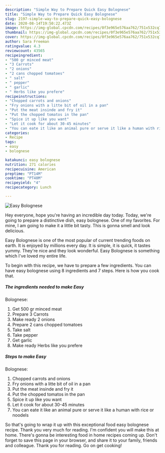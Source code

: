 ```yaml
---
description: "Simple Way to Prepare Quick Easy Bolognese"
title: "Simple Way to Prepare Quick Easy Bolognese"
slug: 2197-simple-way-to-prepare-quick-easy-bolognese
date: 2020-08-14T19:50:22.473Z
image: https://img-global.cpcdn.com/recipes/0f3e965e576aa762/751x532cq70/easy-bolognese-recipe-main-photo.jpg
thumbnail: https://img-global.cpcdn.com/recipes/0f3e965e576aa762/751x532cq70/easy-bolognese-recipe-main-photo.jpg
cover: https://img-global.cpcdn.com/recipes/0f3e965e576aa762/751x532cq70/easy-bolognese-recipe-main-photo.jpg
author: Sara Freeman
ratingvalue: 4.3
reviewcount: 43565
recipeingredient:
- "500 gr minced meat"
- "3 Carrots"
- "2 onions"
- "2 cans chopped tomatoes"
- " salt"
- " pepper"
- " garlic"
- " Herbs like you prefere"
recipeinstructions:
- "Chopped carrots and onions"
- "Fry onions with a litte bit of oil in a pan"
- "Put the meat insinde and fry it"
- "Put the chopped tomatos in the pan"
- "Spice it up like you want"
- "Let it cook for about 30-45 minutes"
- "You can eate it like an animal pure or serve it like a human with rice or noodels"
categories:
- Recipe
tags:
- easy
- bolognese

katakunci: easy bolognese 
nutrition: 271 calories
recipecuisine: American
preptime: "PT14M"
cooktime: "PT40M"
recipeyield: "4"
recipecategory: Lunch

---
```



![Easy
Bolognese](https://img-global.cpcdn.com/recipes/0f3e965e576aa762/751x532cq70/easy-bolognese-recipe-main-photo.jpg)

Hey everyone, hope you're having an incredible day today. Today, we're going to prepare a distinctive dish, easy
bolognese. One of my favorites. For mine, I am going to make it a little bit tasty. This is gonna smell and look delicious.



Easy
Bolognese is one of the most popular of current trending foods on earth. It is enjoyed by millions every day. It is simple, it is quick, it tastes yummy. They're nice and they look wonderful. Easy
Bolognese is something which I've loved my entire life.


To begin with this recipe, we have to prepare a few ingredients. You can have easy
bolognese using 8 ingredients and 7 steps. Here is how you cook that.

<!--inarticleads1-->

##### The ingredients needed to make Easy
Bolognese:

1. Get 500 gr minced meat
1. Prepare 3 Carrots
1. Make ready 2 onions
1. Prepare 2 cans chopped tomatoes
1. Take  salt
1. Take  pepper
1. Get  garlic
1. Make ready  Herbs like you prefere




<!--inarticleads2-->

##### Steps to make Easy
Bolognese:

1. Chopped carrots and onions
1. Fry onions with a litte bit of oil in a pan
1. Put the meat insinde and fry it
1. Put the chopped tomatos in the pan
1. Spice it up like you want
1. Let it cook for about 30-45 minutes
1. You can eate it like an animal pure or serve it like a human with rice or noodels




So that's going to wrap it up with this exceptional food easy
bolognese recipe. Thank you very much for reading. I'm confident you will make this at home. There's gonna be interesting food in home recipes coming up. Don't forget to save this page in your browser, and share it to your family, friends and colleague. Thank you for reading. Go on get cooking!
